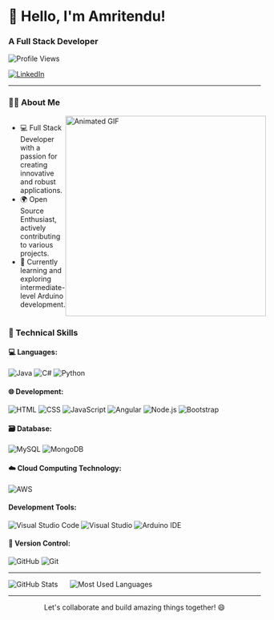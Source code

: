 
  <h1>👋 Hello, I'm Amritendu!</h1>
  <h3>A Full Stack Developer </h3>
  
   ![Profile Views](https://komarev.com/ghpvc/?username=AmritenduPakhira)
  
  [![LinkedIn](https://img.shields.io/badge/LinkedIn-Connect-blue?style=flat-square&logo=linkedin)](https://www.linkedin.com/in/amritendu-pakhira-881697233/)



---

### 👨‍💻 About Me

<div style="display: flex; ">
  <div style="flex: 1;">
    <ul>
      <li>💻 Full Stack Developer with a passion for creating innovative and robust applications.</li>
      <li>🌍 Open Source Enthusiast, actively contributing to various projects.</li>
      <li>🌱 Currently learning and exploring intermediate-level Arduino development.</li>
    </ul>
  </div>

  <div style="flex: 1;">
    <img src="https://encrypted-tbn0.gstatic.com/images?q=tbn:ANd9GcRTkEtPkKj4XR0FlwvSd3w3PIM4jyP4dJGsecCTPk8Z&s" alt="Animated GIF" width="400" />
  </div>
</div>




### 🌟 Technical Skills

#### 💻 Languages:

<div>
  
  ![Java](https://img.shields.io/badge/Java-green?style=for-the-badge&logo=java)
  ![C#](https://img.shields.io/badge/C%23-blue?style=for-the-badge&logo=c-sharp)
  ![Python](https://img.shields.io/badge/Python-yellow?style=for-the-badge&logo=python)
  
</div>

#### 🌐 Development:

<div >
  
  ![HTML](https://img.shields.io/badge/HTML-orange?style=for-the-badge&logo=html5)
  ![CSS](https://img.shields.io/badge/CSS-blue?style=for-the-badge&logo=css3)
  ![JavaScript](https://img.shields.io/badge/JavaScript-blue?style=for-the-badge&logo=javascript)
  ![Angular](https://img.shields.io/badge/Angular-yellow?style=for-the-badge&logo=angular)
  ![Node.js](https://img.shields.io/badge/Node.js-yellow?style=for-the-badge&logo=node.js)
  ![Bootstrap](https://img.shields.io/badge/Bootstrap-yellow?style=for-the-badge&logo=bootstrap)
  
</div>

#### 🗃️ Database:

<div >
  
  ![MySQL](https://img.shields.io/badge/MySQL-orange?style=for-the-badge&logo=mysql)
  ![MongoDB](https://img.shields.io/badge/MongoDB-yellow?style=for-the-badge&logo=mongodb)
  
</div>

#### ☁️ Cloud Computing Technology:

<div >
  
  ![AWS](https://img.shields.io/badge/AWS-yellow?style=for-the-badge&logo=amazon-aws)
  
</div>

#### Development Tools:

<div>
  
  ![Visual Studio Code](https://img.shields.io/badge/Visual%20Studio%20Code-orange?style=for-the-badge&logo=visual-studio-code)
  ![Visual Studio](https://img.shields.io/badge/Visual%20Studio-orange?style=for-the-badge&logo=visual-studio)
  ![Arduino IDE](https://img.shields.io/badge/Arduino%20IDE-yellow?style=for-the-badge&logo=arduino)
  
</div>

#### 🔧 Version Control:

<div>
  
  ![GitHub](https://img.shields.io/badge/GitHub-orange?style=for-the-badge&logo=github)
  ![Git](https://img.shields.io/badge/Git-orange?style=for-the-badge&logo=git)
  
</div>

---

<div align="left">
  <img src="https://github-readme-stats.vercel.app/api?username=AmritenduPakhira&show_icons=true&theme=dark" alt="GitHub Stats" style="margin-right: 10px;">
  <img src="https://github-readme-stats.vercel.app/api/top-langs/?username=AmritenduPakhira&layout=compact&theme=dark" alt="Most Used Languages" style="margin-left: 10px;">
</div>





---

<div align="center">
  Let's collaborate and build amazing things together! 😄
</div>
